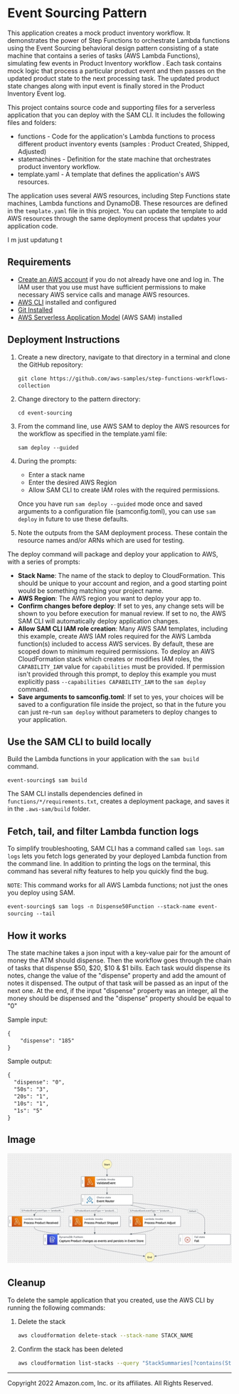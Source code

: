 # Event Sourcing Pattern

This application creates a mock product inventory workflow. It demonstrates the power of Step Functions to orchestrate Lambda functions using the Event Sourcing behavioral design pattern consisting of a state machine that contains a series of tasks (AWS Lambda Functions), simulating few events in Product Inventory workflow . Each task contains mock logic that process a particular product event and then passes on the updated product state to the next processing task. The updated product state changes along with input event is finally stored in the Product Inventory Event log.

This project contains source code and supporting files for a serverless application that you can deploy with the SAM CLI. It includes the following files and folders:

- functions - Code for the application's Lambda functions to process different product inventory events (samples : Product Created, Shipped, Adjusted)
- statemachines - Definition for the state machine that orchestrates product inventory workflow.
- template.yaml - A template that defines the application's AWS resources.

The application uses several AWS resources, including Step Functions state machines, Lambda functions and DynamoDB. These resources are defined in the `template.yaml` file in this project. You can update the template to add AWS resources through the same deployment process that updates your application code.

I m just updatung t

## Requirements

* [Create an AWS account](https://portal.aws.amazon.com/gp/aws/developer/registration/index.html) if you do not already have one and log in. The IAM user that you use must have sufficient permissions to make necessary AWS service calls and manage AWS resources.
* [AWS CLI](https://docs.aws.amazon.com/cli/latest/userguide/install-cliv2.html) installed and configured
* [Git Installed](https://git-scm.com/book/en/v2/Getting-Started-Installing-Git)
* [AWS Serverless Application Model](https://docs.aws.amazon.com/serverless-application-model/latest/developerguide/serverless-sam-cli-install.html) (AWS SAM) installed

## Deployment Instructions

1. Create a new directory, navigate to that directory in a terminal and clone the GitHub repository:
    ```
    git clone https://github.com/aws-samples/step-functions-workflows-collection
    ```
1. Change directory to the pattern directory:
    ```
    cd event-sourcing
    ```
1. From the command line, use AWS SAM to deploy the AWS resources for the workflow as specified in the template.yaml file:
    ```
    sam deploy --guided
    ```
1. During the prompts:
    * Enter a stack name
    * Enter the desired AWS Region
    * Allow SAM CLI to create IAM roles with the required permissions.

    Once you have run `sam deploy --guided` mode once and saved arguments to a configuration file (samconfig.toml), you can use `sam deploy` in future to use these defaults.

1. Note the outputs from the SAM deployment process. These contain the resource names and/or ARNs which are used for testing.


The deploy command will package and deploy your application to AWS, with a series of prompts:

* **Stack Name**: The name of the stack to deploy to CloudFormation. This should be unique to your account and region, and a good starting point would be something matching your project name.
* **AWS Region**: The AWS region you want to deploy your app to.
* **Confirm changes before deploy**: If set to yes, any change sets will be shown to you before execution for manual review. If set to no, the AWS SAM CLI will automatically deploy application changes.
* **Allow SAM CLI IAM role creation**: Many AWS SAM templates, including this example, create AWS IAM roles required for the AWS Lambda function(s) included to access AWS services. By default, these are scoped down to minimum required permissions. To deploy an AWS CloudFormation stack which creates or modifies IAM roles, the `CAPABILITY_IAM` value for `capabilities` must be provided. If permission isn't provided through this prompt, to deploy this example you must explicitly pass `--capabilities CAPABILITY_IAM` to the `sam deploy` command.
* **Save arguments to samconfig.toml**: If set to yes, your choices will be saved to a configuration file inside the project, so that in the future you can just re-run `sam deploy` without parameters to deploy changes to your application.

## Use the SAM CLI to build locally

Build the Lambda functions in your application with the `sam build` command.

```
event-sourcing$ sam build
```

The SAM CLI installs dependencies defined in `functions/*/requirements.txt`, creates a deployment package, and saves it in the `.aws-sam/build` folder.

## Fetch, tail, and filter Lambda function logs

To simplify troubleshooting, SAM CLI has a command called `sam logs`. `sam logs` lets you fetch logs generated by your deployed Lambda function from the command line. In addition to printing the logs on the terminal, this command has several nifty features to help you quickly find the bug.

`NOTE`: This command works for all AWS Lambda functions; not just the ones you deploy using SAM.

```
event-sourcing$ sam logs -n Dispense50Function --stack-name event-sourcing --tail
```

## How it works

The state machine takes a json input with a key-value pair for the amount of money the ATM should dispense. Then the workflow goes through the chain of tasks that dispense $50, $20, $10 & $1 bills. Each task would dispense its notes, change the value of the "dispense" property and add the amount of notes it dispensed. The output of that task will be passed as an input of the next one. At the end, if the input "dispense" property was an integer, all the money should be dispensed and the "dispense" property should be equal to "0"

Sample input:
```
{
    "dispense": "185"
}
```

Sample output:
```
{
  "dispense": "0",
  "50s": "3",
  "20s": "1",
  "10s": "1",
  "1s": "5"
}
```


## Image

![image](./resources/event-sourcing.png)

## Cleanup

To delete the sample application that you created, use the AWS CLI by running the following commands:

1. Delete the stack
    ```bash
    aws cloudformation delete-stack --stack-name STACK_NAME
    ```
1. Confirm the stack has been deleted
    ```bash
    aws cloudformation list-stacks --query "StackSummaries[?contains(StackName,'STACK_NAME')].StackStatus"
    ```
----
Copyright 2022 Amazon.com, Inc. or its affiliates. All Rights Reserved.
